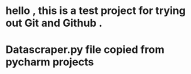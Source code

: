 # hello , this is a test project for trying out Git and Github .
# Datascraper.py file copied from pycharm projects 
